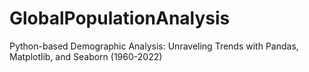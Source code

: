# GlobalPopulationAnalysis
Python-based Demographic Analysis: Unraveling Trends with Pandas, Matplotlib, and Seaborn (1960-2022)
